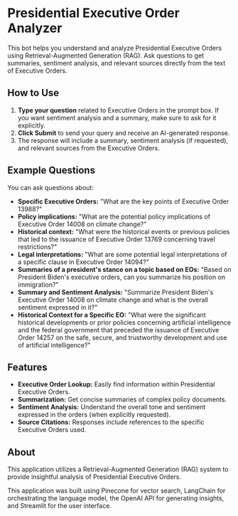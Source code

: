 # Presidential Executive Order Analyzer

This bot helps you understand and analyze Presidential Executive Orders using Retrieval-Augmented Generation (RAG). Ask questions to get summaries, sentiment analysis, and relevant sources directly from the text of Executive Orders.

## How to Use

1.  **Type your question** related to Executive Orders in the prompt box. If you want sentiment analysis and a summary, make sure to ask for it explicitly.
2.  **Click Submit** to send your query and receive an AI-generated response.
3.  The response will include a summary, sentiment analysis (if requested), and relevant sources from the Executive Orders.

## Example Questions

You can ask questions about:

* **Specific Executive Orders:** "What are the key points of Executive Order 13988?"
* **Policy implications:** "What are the potential policy implications of Executive Order 14008 on climate change?"
* **Historical context:** "What were the historical events or previous policies that led to the issuance of Executive Order 13769 concerning travel restrictions?"
* **Legal interpretations:** "What are some potential legal interpretations of a specific clause in Executive Order 14094?"
* **Summaries of a president's stance on a topic based on EOs:** "Based on President Biden's executive orders, can you summarize his position on immigration?"
* **Summary and Sentiment Analysis:** "Summarize President Biden's Executive Order 14008 on climate change and what is the overall sentiment expressed in it?"
* **Historical Context for a Specific EO:** "What were the significant historical developments or prior policies concerning artificial intelligence and the federal government that preceded the issuance of Executive Order 14257 on the safe, secure, and trustworthy development and use of artificial intelligence?"

## Features

* **Executive Order Lookup:** Easily find information within Presidential Executive Orders.
* **Summarization:** Get concise summaries of complex policy documents.
* **Sentiment Analysis:** Understand the overall tone and sentiment expressed in the orders (when explicitly requested).
* **Source Citations:** Responses include references to the specific Executive Orders used.

## About

This application utilizes a Retrieval-Augmented Generation (RAG) system to provide insightful analysis of Presidential Executive Orders.

This application was built using Pinecone for vector search, LangChain for orchestrating the language model, the OpenAI API for generating insights, and Streamlit for the user interface.
